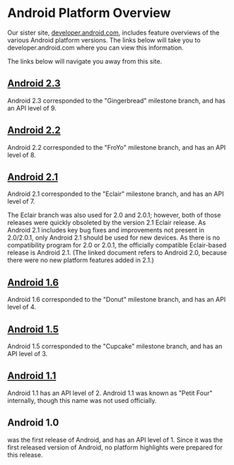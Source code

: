 <!--
   Copyright 2010 The Android Open Source Project 

   Licensed under the Apache License, Version 2.0 (the "License"); 
   you may not use this file except in compliance with the License.
   You may obtain a copy of the License at

       http://www.apache.org/licenses/LICENSE-2.0

   Unless required by applicable law or agreed to in writing, software
   distributed under the License is distributed on an "AS IS" BASIS,
   WITHOUT WARRANTIES OR CONDITIONS OF ANY KIND, either express or implied.
   See the License for the specific language governing permissions and
   limitations under the License.
-->

# Android Platform Overview #

Our sister site, [developer.android.com](http://developer.android.com/), 
includes feature overviews of the various Android platform versions.
The links below will take you to developer.android.com where you can view this
information.

The links below will navigate you away from this site.

## [Android 2.3](http://developer.android.com/sdk/android-2.3-highlights.html) ##

Android 2.3 corresponded to the "Gingerbread" milestone branch, and has an API level of 9.

## [Android 2.2](http://developer.android.com/sdk/android-2.2-highlights.html) ##

Android 2.2 corresponded to the "FroYo" milestone branch, and has an API level of 8.

## [Android 2.1](http://developer.android.com/sdk/android-2.0-highlights.html) ##

Android 2.1 corresponded to the "Eclair" milestone branch, and has an API level of 7.

The Eclair branch was also used for 2.0 and 2.0.1; however, both of those
releases were quickly obsoleted by the version 2.1 Eclair release. As Android
2.1 includes key bug fixes and improvements not present in 2.0/2.0.1, only
Android 2.1 should be used for new devices. As there is no compatibility
program for 2.0 or 2.0.1, the officially compatible Eclair-based release is Android
2.1. (The linked document refers to Android 2.0, because there were
no new platform features added in 2.1.)

## [Android 1.6](http://developer.android.com/sdk/android-1.6-highlights.html) ##

Android 1.6 corresponded to the "Donut" milestone branch, and has an API level of 4.

## [Android 1.5](http://developer.android.com/sdk/android-1.5-highlights.html) ##

Android 1.5 corresponded to the "Cupcake" milestone branch, and has an API
level of 3.

## [Android 1.1](http://developer.android.com/sdk/android-1.1.html) ##

Android 1.1 has an API level of 2. Android 1.1 was known as
"Petit Four" internally, though this name was not used officially.

## Android 1.0 ##

was the first release of Android, and has an API
level of 1. Since it was the first released version of Android, no platform
highlights were prepared for this release.

